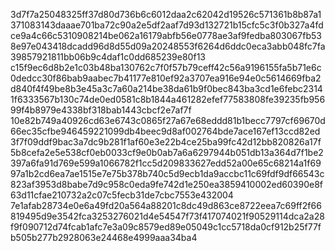 3d7f7a25048325ff37d80d736b6c6012daa2c62042d19526c571361b8b87a1371083143daaae701ba72c90a2e5df2aaf7d93d132721b15cfc5c3f0b327a4fdce9a4c66c5310908214be062a16179abfb56e0778ae3af9fedba803067fb538e97e043418dcadd96d8d55d09a20248553f6264d6ddc0eca3abb048fc7fa39857921811bb06b9c4daf1c0dd685239e80f13
c15f9ec6d8b2e1c03b48ba130762c7f0f57b79ceff42c56a9196155fa5b71e6c0dedcc30f86bab9aabec7b41177e810ef92a3707ea916e94e0c5614669fba2d840f4f49be8b3e45a3c7a60a214be38da61b9f0bec843ba3cd1e6febc23141f6333567b130c74de0ed0581c8b1844a461282efef77583808fe39235fb95699f4b8979e4338bf318bab1443cbcf2e7af7f
10e82b749a40926cd63e6743c0865f27a67e68eddd81b1becc7797cf69670d66ec35cfbe946459221099db4beec9d8af002764bde7ace167ef13ccd82ed3f7f09ddf9bac3a7dc9b281f1af60e3e22b4ce25ba99fc42d12bb820826a17f5b8cefa2e5e538cf0eb0033cf9e0b0ab7a6a6297944b051db13a364d7f1be2397a6fa91d769e599a1066782f1cc5d209833627edd52a00e65c68214a1f6997a1b2cd6ea7ae1515e7e75b378b740c5d9ecb1da9accbc11c69fdf9df66543c823af3953d8babe7d9c958c0eda9fe742d1e250ea3859410002ed60390e8f63d11cfae210732a2c07c5fecb31de7cbc7553e432004
7e1afab28734e0e6a49fd20a564a88201c8dc49d863ce8722eea7c69ff2f66819495d9e3542fca3253276021d4e54547f73f417074021f90529114dca2a28f9f090712d74fcab1afc7e3a09c8579ed89e05049c1cc5718da0cf912b25f77fb505b277b2928063e24468e4999aaa34ba4
